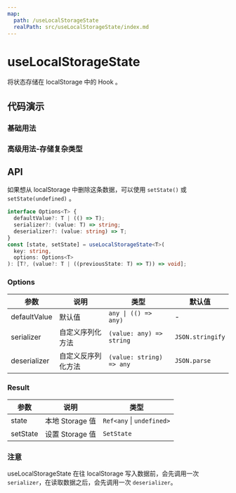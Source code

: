 ```yaml
---
map:
  path: /useLocalStorageState
  realPath: src/useLocalStorageState/index.md
---
```


# useLocalStorageState

将状态存储在 localStorage 中的 Hook 。

## 代码演示

### 基础用法

<demo src="./demo/demo.vue"
  language="vue"
  title="将 state 存储在 localStorage 中"
  desc="刷新页面后，可以看到输入框中的内容被从 localStorage 中恢复了。">
</demo>

### 高级用法-存储复杂类型

<demo src="./demo/demo1.vue"
  language="vue"
  title="存储数组或对象等复杂类型"
  desc="会自动进行序列化和反序列化">
</demo>

## API

如果想从 localStorage 中删除这条数据，可以使用 `setState()` 或 `setState(undefined)` 。

```typescript
interface Options<T> {
  defaultValue?: T | (() => T);
  serializer?: (value: T) => string;
  deserializer?: (value: string) => T;
}
const [state, setState] = useLocalStorageState<T>(
  key: string,
  options: Options<T>
): [T?, (value?: T | ((previousState: T) => T)) => void];
```
### Options
| 参数         | 说明               | 类型                     | 默认值           |
| ------------ | ------------------ | ------------------------ | ---------------- |
| defaultValue | 默认值             | `any \| (() => any)`     | -                |
| serializer   | 自定义序列化方法   | `(value: any) => string` | `JSON.stringify` |
| deserializer | 自定义反序列化方法 | `(value: string) => any` | `JSON.parse`     |

### Result

| 参数     | 说明           | 类型                    |
| -------- | -------------- | ----------------------- |
| state    | 本地 Storage 值 | `Ref<any` \| `undefined>` |
| setState | 设置 Storage 值 | `SetState`              |

### 注意
useLocalStorageState 在往 localStorage 写入数据前，会先调用一次 `serializer`，在读取数据之后，会先调用一次 `deserializer`。
